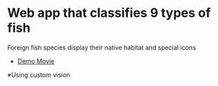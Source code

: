 # Web app that classifies 9 types of fish

Foreign fish species  display their native habitat and special icons
- [Demo Movie](https://drive.google.com/file/d/1sZrtz8j572fBpHRSdC5r75hH6wDzfj8G/view?usp=sharing)

※Using custom vision
